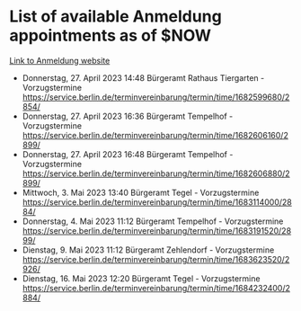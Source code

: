 # List of available Anmeldung appointments as of $NOW
[Link to Anmeldung website](https://service.berlin.de/terminvereinbarung/termin/tag.php?termin=1&anliegen[]=120686&dienstleisterlist=122210,122217,327316,122219,327312,122227,327314,122231,327346,122243,327348,122254,122252,329742,122260,329745,122262,329748,122271,327278,122273,327274,122277,327276,330436,122280,327294,122282,327290,122284,327292,122291,327270,122285,327266,122286,327264,122296,327268,150230,329760,122297,327286,122294,327284,122312,329763,122314,329775,122304,327330,122311,327334,122309,327332,317869,122281,327352,122279,329772,122283,122276,327324,122274,327326,122267,329766,122246,327318,122251,327320,122257,327322,122208,327298,122226,327300&herkunft=http%3A%2F%2Fservice.berlin.de%2Fdienstleistung%2F120686%2F)
- Donnerstag, 27. April 2023 14:48 Bürgeramt Rathaus Tiergarten - Vorzugstermine https://service.berlin.de/terminvereinbarung/termin/time/1682599680/2854/
- Donnerstag, 27. April 2023 16:36 Bürgeramt Tempelhof - Vorzugstermine https://service.berlin.de/terminvereinbarung/termin/time/1682606160/2899/
- Donnerstag, 27. April 2023 16:48 Bürgeramt Tempelhof - Vorzugstermine https://service.berlin.de/terminvereinbarung/termin/time/1682606880/2899/
- Mittwoch, 3. Mai 2023 13:40 Bürgeramt Tegel - Vorzugstermine https://service.berlin.de/terminvereinbarung/termin/time/1683114000/2884/
- Donnerstag, 4. Mai 2023 11:12 Bürgeramt Tempelhof - Vorzugstermine https://service.berlin.de/terminvereinbarung/termin/time/1683191520/2899/
- Dienstag, 9. Mai 2023 11:12 Bürgeramt Zehlendorf - Vorzugstermine https://service.berlin.de/terminvereinbarung/termin/time/1683623520/2926/
- Dienstag, 16. Mai 2023 12:20 Bürgeramt Tegel - Vorzugstermine https://service.berlin.de/terminvereinbarung/termin/time/1684232400/2884/
